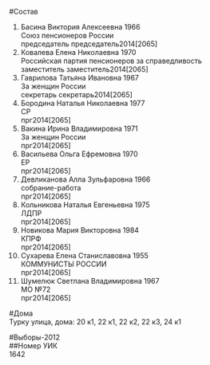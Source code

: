 #Состав  
1. Басина Виктория Алексеевна 1966  
    Союз пенсионеров России  
    председатель председатель2014[2065]  
2. Ковалева Елена Николаевна 1970  
    Российская партия пенсионеров за справедливость  
    заместитель заместитель2014[2065]  
3. Гаврилова Татьяна Ивановна 1967  
    За женщин России  
    секретарь секретарь2014[2065]  
4. Бородина Наталья Николаевна 1977  
    СР  
    прг2014[2065]  
5. Вакина Ирина Владимировна 1971  
    За женщин России  
    прг2014[2065]  
6. Васильева Ольга Ефремовна 1970  
    ЕР  
    прг2014[2065]  
7. Девликанова Алла Зульфаровна 1966  
    собрание-работа  
    прг2014[2065]  
8. Кольникова Наталья Евгеньевна 1975  
    ЛДПР  
    прг2014[2065]  
9. Новикова Мария Викторовна 1984  
    КПРФ  
    прг2014[2065]  
10. Сухарева Елена Станиславовна 1955  
    КОММУНИСТЫ РОССИИ  
    прг2014[2065]  
11. Шумелюк Светлана Владимировна 1967  
    МО №72  
    прг2014[2065]  
  
#Дома  
Турку улица, дома: 20 к1, 22 к1, 22 к2, 22 к3, 24 к1  
  
#Выборы-2012  
##Номер УИК  
1642  
